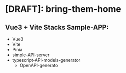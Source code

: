 # [DRAFT]: bring-them-home
## Vue3 + Vite Stacks Sample-APP:
- Vue3
- Vite
- Pinia
- simple-API-server
- typescript-API-models-generator
  - OpenAPI-generato
